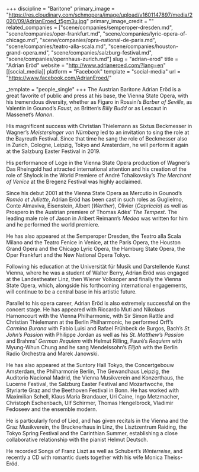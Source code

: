 +++
discipline = "Baritone"
primary_image = "https://res.cloudinary.com/schmopera/image/upload/v1601147897/media/2020/09/AdrianEroed_t5gm3u.jpg"
primary_image_credit = ""
related_companies = ["scene/companies/semperoper-dresden.md", "scene/companies/oper-frankfurt.md", "scene/companies/lyric-opera-of-chicago.md", "scene/companies/opra-national-de-paris.md", "scene/companies/teatro-alla-scala.md", "scene/companies/houston-grand-opera.md", "scene/companies/salzburg-festival.md", "scene/companies/opernhaus-zurich.md"]
slug = "adrian-erod"
title = "Adrian Eröd"
website = "http://www.adrianeroed.com/?lang=en"
[[social_media]]
platform = "Facebook"
template = "social-media"
url = "https://www.facebook.com/AdrianEroed/"

_template = "people_single"
+++
The Austrian Baritone Adrian Eröd is a great favorite of public and press at his base, the Vienna State Opera, with his tremendous diversity, whether as Figaro in Rossini’s _Barber of Seville_, as Valentin in Gounod’s _Faust_, as Britten’s _Billy Budd_ or as Lescaut in Massenet’s _Manon_.

His magnificent success with Christian Thielemann as Sixtus Beckmesser in Wagner’s _Meistersinger von Nürnberg_ led to an invitation to sing the role at the Bayreuth Festival. Since that time he sang the role of Beckmesser also in Zurich, Cologne, Leipzig, Tokyo and Amsterdam, he will perform it again at the Salzburg Easter Festival in 2019. 

His performance of Loge in the Vienna State Opera production of Wagner’s Das Rheingold had attracted international attention and his creation of the role of Shylock in the World Premiere of André Tchaikovsky’s _The Merchant of Venice_ at the Bregenz Festival was highly acclaimed.

Since his debut 2001 at the Vienna State Opera as Mercutio in Gounod’s _Roméo et Juliette_, Adrian Eröd has been cast in such roles as Guglielmo, Conte Almaviva, Eisenstein, Albert (_Werther_), Olivier (_Capriccio_) as well as Prospero in the Austrian premiere of Thomas Adès’ _The Tempest_. The leading male role of Jason in Aribert Reimann’s _Medea_ was written for him and he performed the world premiere. 

He has also appeared at the Semperoper Dresden, the Teatro alla Scala Milano and the Teatro Fenice in Venice, at the Paris Opera, the Houston Grand Opera and the Chicago Lyric Opera, the Hamburg State Opera, the Oper Frankfurt and the New National Opera Tokyo. 

Following his education at the Universität für Musik und Darstellende Kunst Vienna, where he was a student of Walter Berry, Adrian Eröd was engaged at the Landestheater Linz, then Wiener Volksoper and finally the Vienna State Opera, which, alongside his forthcoming international engagements, will continue to be a central base in his artistic future. 

Parallel to his opera career, Adrian Eröd is also extremely successful on the concert stage. He has appeared with Riccardo Muti and Nikolaus Harnoncourt with the Vienna Philharmonic, with Sir Simon Rattle and Christian Thielemann at the Berlin Philharmonic, he performed Orff’s _Carmina Burana_ with Fabio Luisi and Rafael Frühbeck de Burgos, Bach’s _St. John’s Passion_ with Philippe Jordan as well as his _St. Matthew’s Passion_ and Brahms’ _German Requiem_ with Helmut Rilling, Fauré’s _Requiem_ with Myung-Whun Chung and he sang Mendelssohn’s _Elijah_ with the Berlin Radio Orchestra and Marek Janowski.

He has also appeared at the Suntory Hall Tokyo, the Concertgebouw Amsterdam, the Philharmonie Berlin, The Gewandhaus Leipzig, the Auditorio Nacional Madrid, the Vienna Musikverein and Konzerthaus, the Lucerne Festival, the Salzburg Easter Festival and Mozartwoche, the Styriarte Graz and the Beethoven Festival in Bonn. He has worked with Maximilian Schell, Klaus Maria Brandauer, Uri Caine, Ingo Metzmacher, Christoph Eschenbach, Ulf Schirmer, Thomas Hengelbrock, Vladimir Fedoseev and the ensemble modern.

He is particularly fond of Lied, and has given recitals in the Vienna and the Graz Musikverein, the Brucknerhaus in Linz, the Lisztzentrum Raiding, the Tokyo Spring Festival and the Carinthian Summer, establishing a close collaborative relationship with the pianist Helmut Deutsch. 

He recorded Songs of Franz Liszt as well as Schubert’s _Winterreise_, and recently a CD with romantic duets together with his wife Monica Theiss-Eröd.